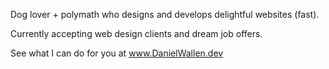 Dog lover + polymath who designs and develops delightful websites (fast).

Currently accepting web design clients and dream job offers.

See what I can do for you at www.DanielWallen.dev
